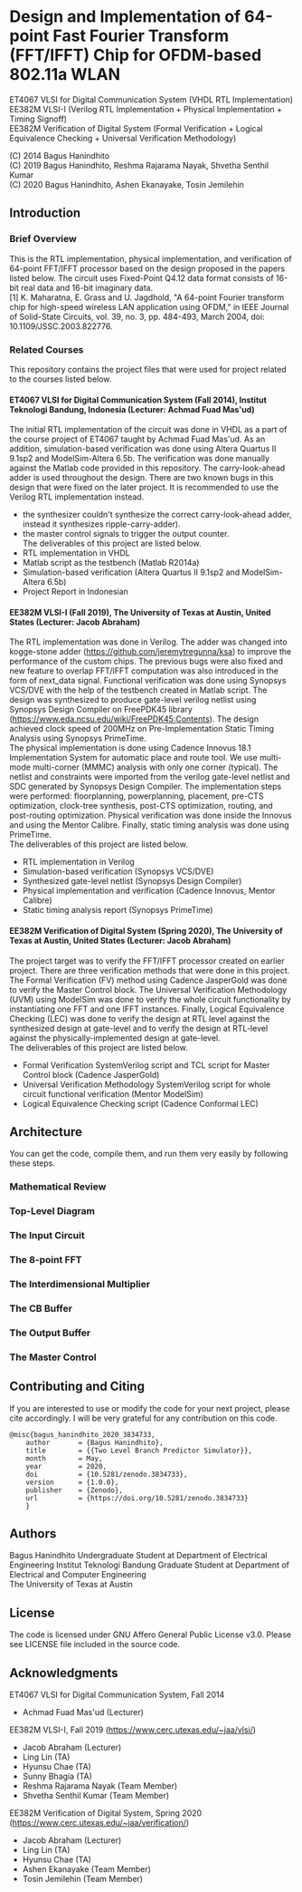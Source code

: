 # Design and Implementation of 64-point Fast Fourier Transform (FFT/IFFT) Chip for OFDM-based 802.11a WLAN
ET4067 VLSI for Digital Communication System (VHDL RTL Implementation)  
EE382M VLSI-I (Verilog RTL Implementation + Physical Implementation + Timing Signoff)  
EE382M Verification of Digital System (Formal Verification + Logical Equivalence Checking + Universal Verification Methodology)  

(C) 2014 Bagus Hanindhito  
(C) 2019 Bagus Hanindhito, Reshma Rajarama Nayak, Shvetha Senthil Kumar  
(C) 2020 Bagus Hanindhito, Ashen Ekanayake, Tosin Jemilehin  

## Introduction
### Brief Overview
This is the RTL implementation, physical implementation, and verification of 64-point FFT/IFFT processor based on the design proposed in the papers listed below. The circuit uses Fixed-Point Q4.12 data format consists of 16-bit real data and 16-bit imaginary data.   
[1] K. Maharatna, E. Grass and U. Jagdhold, "A 64-point Fourier transform chip for high-speed wireless LAN application using OFDM," in IEEE Journal of Solid-State Circuits, vol. 39, no. 3, pp. 484-493, March 2004, doi: 10.1109/JSSC.2003.822776.

### Related Courses
This repository contains the project files that were used for project related to the courses listed below.  
#### ET4067 VLSI for Digital Communication System (Fall 2014), Institut Teknologi Bandung, Indonesia (Lecturer: Achmad Fuad Mas'ud)
The initial RTL implementation of the circuit was done in VHDL as a part of the course project of ET4067 taught by Achmad Fuad Mas'ud. As an addition, simulation-based verification was done using Altera Quartus II 9.1sp2 and ModelSim-Altera 6.5b. The verification was done manually against the Matlab code provided in this repository. The carry-look-ahead adder is used throughout the design. There are two known bugs in this design that were fixed on the later project. It is recommended to use the Verilog RTL implementation instead.
* the synthesizer couldn't synthesize the correct carry-look-ahead adder, instead it synthesizes ripple-carry-adder).
* the master control signals to trigger the output counter.   
The deliverables of this project are listed below.
* RTL implementation in VHDL
* Matlab script as the testbench (Matlab R2014a)
* Simulation-based verification (Altera Quartus II 9.1sp2 and ModelSim-Altera 6.5b)
* Project Report in Indonesian

#### EE382M VLSI-I (Fall 2019), The University of Texas at Austin, United States (Lecturer: Jacob Abraham)
The RTL implementation was done in Verilog. The adder was changed into kogge-stone adder (https://github.com/jeremytregunna/ksa) to improve the performance of the custom chips. The previous bugs were also fixed and new feature to overlap FFT/IFFT computation was also introduced in the form of next_data signal. Functional verification was done using Synopsys VCS/DVE with the help of the testbench created in Matlab script. The design was synthesized to produce gate-level verilog netlist using Synopsys Design Compiler on FreePDK45 library (https://www.eda.ncsu.edu/wiki/FreePDK45:Contents). The design achieved clock speed of 200MHz on Pre-Implementation Static Timing Analysis using Synopsys PrimeTime.   
The physical implementation is done using Cadence Innovus 18.1 Implementation System for automatic place and route tool. We use multi-mode multi-corner (MMMC) analysis with only one corner (typical). The netlist and constraints were imported from the verilog gate-level netlist and SDC generated by Synopsys Design Compiler. The implementation steps were performed: floorplanning, powerplanning, placement, pre-CTS optimization, clock-tree synthesis, post-CTS optimization, routing, and post-routing optimization. Physical verification was done inside the Innovus and using the Mentor Calibre. Finally, static timing analysis was done using PrimeTime.  
The deliverables of this project are listed below.
* RTL implementation in Verilog
* Simulation-based verification (Synopsys VCS/DVE)
* Synthesized gate-level netlist (Synopsys Design Compiler)
* Physical implementation and verification (Cadence Innovus, Mentor Calibre)
* Static timing analysis report (Synopsys PrimeTime)

#### EE382M Verification of Digital System (Spring 2020), The University of Texas at Austin, United States (Lecturer: Jacob Abraham)
The project target was to verify the FFT/IFFT processor created on earlier project. There are three verification methods that were done in this project. The Formal Verification (FV) method using Cadence JasperGold was done to verify the Master Control block. The Universal Verification Methodology (UVM) using ModelSim was done to verify the whole circuit functionality by instantiating one FFT and one IFFT instances. Finally, Logical Equivalence Checking (LEC) was done to verify the design at RTL level against the synthesized design at gate-level and to verify the design at RTL-level against the physically-implemented design at gate-level.  
The deliverables of this project are listed below.
* Formal Verification SystemVerilog script and TCL script for Master Control block (Cadence JasperGold)
* Universal Verification Methodology SystemVerilog script for whole circuit functional verification (Mentor ModelSim)
* Logical Equivalence Checking script (Cadence Conformal LEC)

## Architecture
You can get the code, compile them, and run them very easily by following these steps.
### Mathematical Review
### Top-Level Diagram
### The Input Circuit
### The 8-point FFT
### The Interdimensional Multiplier
### The CB Buffer
### The Output Buffer
### The Master Control

## Contributing and Citing
If you are interested to use or modify the code for your next project, please cite accordingly. I will be very grateful for any contribution on this code.
```
@misc{bagus_hanindhito_2020_3834733,
    author       = {Bagus Hanindhito},
    title        = {{Two Level Branch Predictor Simulator}},
    month        = May,
    year         = 2020,
    doi          = {10.5281/zenodo.3834733},
    version      = {1.0.0},
    publisher    = {Zenodo},
    url          = {https://doi.org/10.5281/zenodo.3834733}
    }
```

## Authors
Bagus Hanindhito
Undergraduate Student at Department of Electrical Engineering
Institut Teknologi Bandung
Graduate Student at Department of Electrical and Computer Engineering  
The University of Texas at Austin  

## License
The code is licensed under GNU Affero General Public License v3.0. Please see LICENSE file included in the source code.

## Acknowledgments
ET4067 VLSI for Digital Communication System, Fall 2014
* Achmad Fuad Mas'ud (Lecturer)

EE382M VLSI-I, Fall 2019 (https://www.cerc.utexas.edu/~jaa/vlsi/)
* Jacob Abraham (Lecturer)
* Ling Lin (TA)
* Hyunsu Chae (TA)
* Sunny Bhagia (TA)
* Reshma Rajarama Nayak (Team Member)
* Shvetha Senthil Kumar (Team Member)

EE382M Verification of Digital System, Spring 2020 (https://www.cerc.utexas.edu/~jaa/verification/)
* Jacob Abraham (Lecturer)
* Ling Lin (TA)
* Hyunsu Chae (TA)
* Ashen Ekanayake (Team Member)
* Tosin Jemilehin (Team Member)


